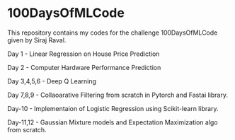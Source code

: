 # 100DaysOfMLCode
This repository contains my codes for the challenge 100DaysOfMLCode given by Siraj Raval.

Day 1 - Linear Regression on House Price Prediction

Day 2 - Computer Hardware Performance Prediction

Day 3,4,5,6 - Deep Q Learning

Day 7,8,9 - Collaoarative Filtering from scratch in Pytorch and Fastai library. 

Day-10 - Implementaion of Logistic Regression using Scikit-learn library. 

Day-11,12 - Gaussian Mixture models and Expectation Maximization algo from scratch. 
